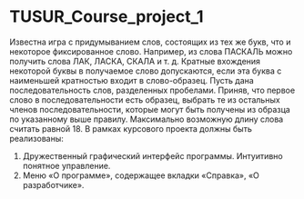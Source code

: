 # TUSUR_Course_project_1
Известна игра с придумыванием слов, состоящих из тех же букв, что
и некоторое фиксированное слово. Например, из слова ПАСКАЛЬ можно
получить слова ЛАК, ЛАСКА, СКАЛА и т. д. Кратные вхождения некоторой буквы в получаемое слово допускаются, если эта буква с наименьшей
кратностью входит в слово-образец. Пусть дана последовательность слов,
разделенных пробелами. Приняв, что первое слово в последовательности
есть образец, выбрать те из остальных членов последовательности, которые
могут быть получены из образца по указанному выше правилу. Максимально возможную длину слова считать равной 18.
В рамках курсового проекта должны быть реализованы:
1. Дружественный графический интерфейс программы. Интуитивно
понятное управление.
2. Меню «О программе», содержащее вкладки «Справка», «О разработчике».
